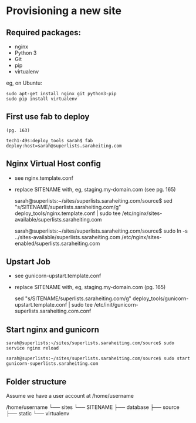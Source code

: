 Provisioning a new site
=======================

## Required packages:

* nginx
* Python 3
* Git
* pip
* virtualenv

eg, on Ubuntu:

	sudo apt-get install nginx git python3-pip
	sudo pip install virtualenv

## First use fab to deploy
	(pg. 163)

	tech1-49s:deploy_tools sarah$ fab deploy:host=sarah@superlists.saraheiting.com

## Nginx Virtual Host config

* see nginx.template.conf

* replace SITENAME with, eg, staging.my-domain.com
	(see pg. 165)

	sarah@superlists:~/sites/superlists.saraheiting.com/source$ sed "s/SITENAME/superlists.saraheiting.com/g" deploy_tools/nginx.template.conf | sudo tee /etc/nginx/sites-available/superlists.saraheiting.com

	sarah@superlists:~/sites/superlists.saraheiting.com/source$ sudo ln -s ../sites-available/superlists.saraheiting.com /etc/nginx/sites-enabled/superlists.saraheiting.com

## Upstart Job

* see gunicorn-upstart.template.conf

* replace SITENAME with, eg, staging.my-domain.com
	(pg. 165)

	sed "s/SITENAME/superlists.saraheiting.com/g" deploy_tools/gunicorn-upstart.template.conf | sudo tee /etc/init/gunicorn-superlists.saraheiting.com.conf

## Start nginx and gunicorn

	sarah@superlists:~/sites/superlists.saraheiting.com/source$ sudo service nginx reload

	sarah@superlists:~/sites/superlists.saraheiting.com/source$ sudo start gunicorn-superlists.saraheiting.com
	
## Folder structure
Assume we have a user account at /home/username

/home/username
└── sites
    └── SITENAME
         ├── database
         ├── source
         ├── static
         └── virtualenv